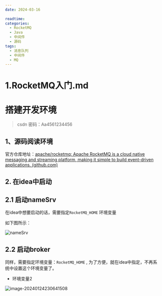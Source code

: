 ```yaml
---
date: 2024-03-16
 
readtime: 
categories:
  - RocketMQ
  - Java
  - 中间件
  - 源码
tags:
  - 消息队列
  - 中间件
  - MQ
---
```


# 1.RocketMQ入门.md
# 搭建开发环境

> csdn 密码：Aa4561234456

## 1、源码阅读环境



官方仓库地址：[apache/rocketmq: Apache RocketMQ is a cloud native messaging and streaming platform, making it simple to build event-driven applications. (github.com)](https://github.com/apache/rocketmq)



## 2. 在idea中启动

## 2.1 启动nameSrv

在idea中想要启动的话，需要指定`RocketMQ_HOME` 环境变量

如下图所示：

![nameSrv](https://gitee.com/gq2/img_repo2/raw/master/img/image-20240124225512376.png)



## 2.2 启动broker

同样，需要指定环境变量：`RocketMQ_HOME` , 为了方便，就在idea中指定，不再系统中设置这个环境变量了。

- 环境变量2

![image-20240124230641508](https://gitee.com/gq2/img_repo2/raw/master/img/image-20240124230641508.png)











